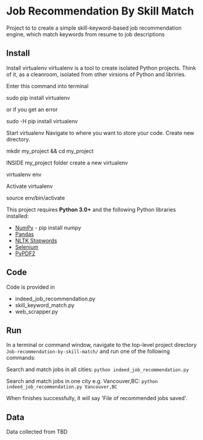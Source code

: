 # Job Recommendation By Skill Match

Project to to create a simple skill-keyword-based job recommendation engine, which match keywords from resume to job descriptions

## Install

Install virtualenv
virtualenv is a tool to create isolated Python projects. Think of it, as a cleanroom, isolated from other virsions of Python and libriries.

Enter this command into terminal

sudo pip install virtualenv

or if you get an error

sudo -H pip install virtualenv

Start virtualenv
Navigate to where you want to store your code. Create new directory.

mkdir my_project && cd my_project

INSIDE my_project folder create a new virtualenv

virtualenv env

Activate virtualenv

source env/bin/activate

This project requires **Python 3.0+** and the following Python libraries installed:

- [NumPy](http://www.numpy.org/) - pip install numpy
- [Pandas](http://pandas.pydata.org)
- [NLTK Stopwords](https://www.nltk.org/book/ch02.html)
- [Selenium](https://www.seleniumhq.org/)
- [PyPDF2](https://pythonhosted.org/PyPDF2/)
## Code

Code is provided in 
- indeed_job_recommendation.py
- skill_keyword_match.py
- web_scrapper.py

## Run

In a terminal or command window, navigate to the top-level project directory `Job-recommendation-by-skill-match/` and run one of the following commands:

Search and match jobs in all cities:
```python indeed_job_recommendation.py```

Search and match jobs in one city e.g. Vancouver,BC:
```python indeed_job_recommendation.py Vancouver,BC```

When finishes successfully, it will say 'File of recommended jobs saved'.

## Data
Data collected from TBD 


